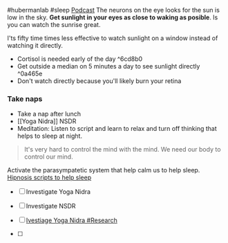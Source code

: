 #hubermanlab #sleep 
[Podcast](https://www.youtube.com/watch?v=nm1TxQj9IsQ)
The neurons on the eye looks for the sun is low in the sky. **Get sunlight in your eyes as close to waking as posible**. Is you can watch the sunrise great.

I'ts fifty time times less effective to watch sunlight on a window instead of watching it directly.

- Cortisol is needed early of the day ^6cd8b0
- Get outside a median on 5 minutes a day to see sunlight directly ^0a465e
- Don't watch directly because you'll likely burn your retina

### Take naps
- Take a nap after lunch
- [[Yoga Nidra]] NSDR
- Meditation: Listen to script and learn to relax and turn off thinking that helps to sleep at night.

>It's very hard to control the mind with the mind. We need our body to control our mind.

Activate the parasympatetic system that help calm us to help sleep. 
[Hipnosis scripts to help sleep](www.reveriehealth.com)


- [ ] Investigate Yoga Nidra
- [ ] Investigate NSDR

- [ ] [Ivestiage Yoga Nidra #Research ](things:///show?id=NTJQ2gm8g5cSy5PnL32hKb)
- [ ] 